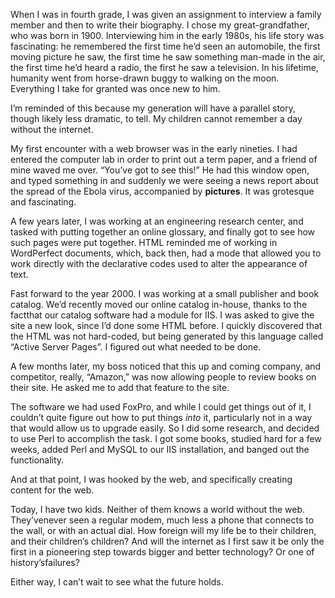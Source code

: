 

When I was in fourth grade, I was given an assignment to interview a family member and then to write their
biography. I chose my great-grandfather, who was born in 1900. Interviewing him in the early 1980s, his life
story was fascinating: he remembered the first time he’d seen an automobile, the first moving picture he
saw, the first time he saw something man-made in the air, the first time he’d heard a radio, the first
he saw a television. In his lifetime, humanity went from horse-drawn buggy to walking on the moon. Everything
I take for granted was once new to him.

I’m reminded of this because my generation will have a parallel story, though likely less dramatic, to
tell. My children cannot remember a day without the internet. 

My first encounter with a web browser was in the early nineties. I had entered the computer lab in order to
print out a term paper, and a friend of mine waved me over. “You’ve got to see this!” He had
this window open, and typed something in and suddenly we were seeing a news report about the spread of the
Ebola virus, accompanied by __pictures__. It was grotesque and fascinating.

A few years later, I was working at an engineering research center, and tasked with putting together an online
glossary, and finally got to see how such pages were put together. HTML reminded me of working in WordPerfect
documents, which, back then, had a mode that allowed you to work directly with the declarative codes used to
alter the appearance of text.

Fast forward to the year 2000. I was working at a small publisher and book catalog. We’d recently moved
our online catalog in-house, thanks to the factthat our catalog software had a module for IIS. I was asked to
give the site a new look, since I’d done some HTML before. I quickly discovered that the HTML was not
hard-coded, but being generated by this language called “Active Server Pages”. I figured out what
needed to be done.

A few months later, my boss noticed that this up and coming company, and competitor, really,
“Amazon,” was now allowing people to review books on their site. He asked me to add that feature
to the site.

The software we had used FoxPro, and while I could get things out of it, I couldn’t quite figure out how
to put things *into* it, particularly not in a way that would allow us to upgrade easily. So I did some
research, and decided to use Perl to accomplish the task. I got some books, studied hard for a few weeks,
added Perl and MySQL to our IIS installation, and banged out the functionality.

And at that point, I was hooked by the web, and specifically creating content for the web.

Today, I have two kids. Neither of them knows a world without the web. They’venever seen a regular
modem, much less a phone that connects to the wall, or with an actual dial. How foreign will my life be to
their children, and their children’s children? And will the internet as I first saw it be only the first
in a pioneering step towards bigger and better technology? Or one of history’sfailures?

Either way, I can’t wait to see what the future holds.